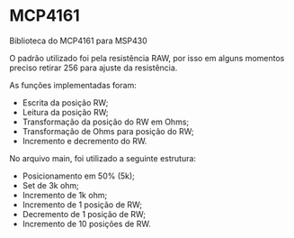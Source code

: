 # MCP4161
Biblioteca do MCP4161 para MSP430

O padrão utilizado foi pela resistência RAW, por isso em alguns momentos preciso retirar 256 para ajuste da resistência.

As funções implementadas foram:
- Escrita da posição RW;
- Leitura da posição RW;
- Transformação da posição do RW em Ohms;
- Transformação de Ohms para posição do RW;
- Incremento e decremento do RW.

No arquivo main, foi utilizado a seguinte estrutura:
- Posicionamento em 50% (5k);
- Set de 3k ohm;
- Incremento de 1k ohm;
- Incremento de 1 posição de RW;
- Decremento de 1 posição de RW;
- Incremento de 10 posições de RW.

